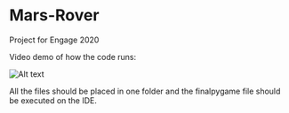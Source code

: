 # Mars-Rover

Project for Engage 2020 

Video demo of how the code runs: 

![Alt text](https://user-images.githubusercontent.com/66907649/88383006-48b18180-cdc7-11ea-9533-21205c72514b.gif)


All the files should be placed in one folder and the finalpygame file should be executed on the IDE.
